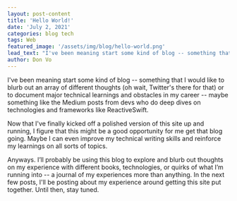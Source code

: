 ```yaml
---
layout: post-content
title: 'Hello World!'
date: 'July 2, 2021'
categories: blog tech
tags: Web
featured_image: '/assets/img/blog/hello-world.png'
lead_text: "I've been meaning start some kind of blog -- something that I would like to blurb out an array of different thoughts (oh wait, Twitter's there for that) or to document major technical learnings and obstacles in my career..."
author: Don Vo
---
```

I've been meaning start some kind of blog -- something that I would like to blurb out an array of different thoughts (oh wait, Twitter's there for that) or to document major technical learnings and obstacles in my career -- maybe something like the Medium posts from devs who do deep dives on technologies and frameworks like ReactiveSwift.

Now that I've finally kicked off a polished version of this site up and running, I figure that this might be a good opportunity for me get that blog going. Maybe I can even improve my technical writing skills and reinforce my learnings on all sorts of topics.

Anyways. I’ll probably be using this blog to explore and blurb out thoughts on my experience with different books, technologies, or  quirks of what I’m running into -- a journal of my experiences more than anything. In the next few posts, I'll be posting about my experience around getting this site put together. Until then, stay tuned.